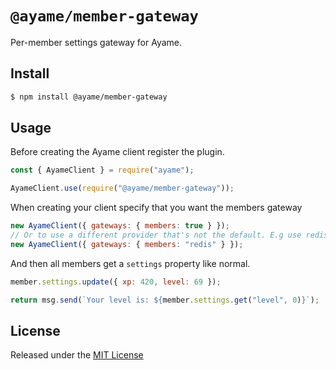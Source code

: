 # `@ayame/member-gateway`
Per-member settings gateway for Ayame.

## Install
```sh
$ npm install @ayame/member-gateway
```

## Usage
Before creating the Ayame client register the plugin.
```js
const { AyameClient } = require("ayame");

AyameClient.use(require("@ayame/member-gateway"));
```
When creating your client specify that you want the members gateway
```js
new AyameClient({ gateways: { members: true } });
// Or to use a different provider that's not the default. E.g use redis to handle members.
new AyameClient({ gateways: { members: "redis" } });
```
And then all members get a `settings` property like normal.
```js
member.settings.update({ xp: 420, level: 69 });

return msg.send(`Your level is: ${member.settings.get("level", 0)}`);
```

## License
Released under the [MIT License](LICENSE)
